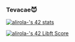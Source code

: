 ### Tevacae😈
[![alirola-'s 42 stats](https://badge42.vercel.app/api/v2/clhf2nhcp006808jiywiw5q6j/stats?cursusId=21&coalitionId=276)](https://github.com/JaeSeoKim/badge42)

[![alirola-'s 42 Libft Score](https://badge42.vercel.app/api/v2/clhf2nhcp006808jiywiw5q6j/project/3069180)](https://github.com/JaeSeoKim/badge42)
